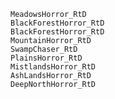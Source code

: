     MeadowsHorror_RtD
    BlackForestHorror_RtD
    BlackForestHorror_RtD
    MountainHorror_RtD
    SwampChaser_RtD
    PlainsHorror_RtD
    MistlandsHorror_RtD
    AshLandsHorror_RtD
    DeepNorthHorror_RtD

